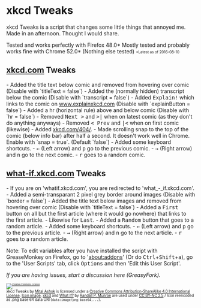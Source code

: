 # xkcd Tweaks

xkcd Tweaks is a script that changes some little things that annoyed me. Made in an afternoon. Thought I would share.

Tested and works perfectly with Firefox 48.0*
Mostly tested and probably works fine with Chrome 52.0*
(Nothing else tested)
<small><small>*Latest as of 2016-08-10</small></small>

<h2><a href="https://xkcd.com/">xkcd.com</a> Tweaks</h2>
- Added the title text below comic and removed from hovering over comic (Disable with `titleText = false`)
- Added the (normally hidden) transcript below the comic (Disable with `transcript = false`)
- Added <kbd>Explain!</kbd> which links to the comic on <a href="http://www.explainxkcd.com/">www.explainxkcd.com</a> (Disable with `explainButton = false`)
- Added a hr (horizontal rule) above and below comic (Disable with `hr = false`)
- Removed <kbd>Next &gt;</kbd> and <kbd>&gt;|</kbd> when on latest comic (as they don't do anything anyways)
- Removed <kbd>&lt; Prev</kbd> and <kbd>|&lt;</kbd> when on first comic (likewise)
- Added <a href="https://xkcd.com/404/">xkcd.com/404/</a>.
- Made scrolling snap to the top of the comic (below info bar) after half a second. It doesn't work well in Chrome. Enable with `snap = true`. (Default `false`)
- Added some keyboard shortcuts.
  - <kbd>←</kbd> (Left arrow) and <kbd>p</kbd> go to the previous comic.
  - <kbd>→</kbd> (Right arrow) and <kbd>n</kbd> go to the next comic.
  - <kbd>r</kbd> goes to a random comic.

<h2><a href="https://what-if.xkcd.com/">what-if.xkcd.com</a> Tweaks</h2>
- If you are on 'whatif.xkcd.com', you are redirected to 'what_-_if.xkcd.com'.
- Added a semi-transparant 2 pixel grey border around images (Disable with `border = false`)
- Added the title text below images and removed from hovering over comic (Disable with `titleText = false`)
- Added a <kbd>First</kbd> button on all but the first article (where it would go nowhere) that links to the first article.
- Likewise for <kbd>Last</kbd>.
- Added a <kbd>Random</kbd> button that goes to a random article.
- Added some keyboard shortcuts.
  - <kbd>←</kbd> (Left arrow) and <kbd>p</kbd> go to the previous article.
  - <kbd>→</kbd> (Right arrow) and <kbd>n</kbd> go to the next article.
  - <kbd>r</kbd> goes to a random article.


Note: To edit variables after you have installed the script with GreaseMonkey on Firefox, go to '<a href="about:addons">about:addons</a>' (Or do <kbd>Ctrl</kbd>+<kbd>Shift</kbd>+<kbd>a</kbd>), go to the 'User Scripts' tab, click <kbd>Options</kbd> and then 'Edit this User Script'.

_If you are having issues, start a discussion here (GreasyFork)._

<small><small><small><small><small>
<a rel="license" href="http://creativecommons.org/licenses/by-sa/4.0/"><img alt="Creative Commons Licence" style="border-width:0" src="https://i.creativecommons.org/l/by-sa/4.0/88x31.png" /></a></small></small></small><br /><span xmlns:dct="http://purl.org/dc/terms/" href="http://purl.org/dc/dcmitype/Text" property="dct:title" rel="dct:type">xkcd Tweaks</span> by <a xmlns:cc="http://creativecommons.org/ns#" href="https://greasyfork.org/en/users/59570-mital-ashok" property="cc:attributionName" rel="cc:attributionURL">Mital Ashok</a> is licensed under a <a rel="license" href="http://creativecommons.org/licenses/by-sa/4.0/">Creative Commons Attribution-ShareAlike 4.0 International License</a>.
<a rel="icon" href="https://xkcd.com/s/919f27.ico">Icon image</a>, <a rel="xkcd" href="https://xkcd.com/">xkcd</a> and <a rel="what-if" href="https://what-if.xkcd.com/">What If?</a> by <a rel="blog" href="https://blog.xkcd.com/author/randallpmunroe/">Randall P. Munroe</a> are used under <a rel="iconlicense" href="https://creativecommons.org/licenses/by-nc/2.5/">CC BY-NC 2.5<a> / Icon reencoded as .png base 64 data URI (`data:image/png;base64,...`).
</small></small>
